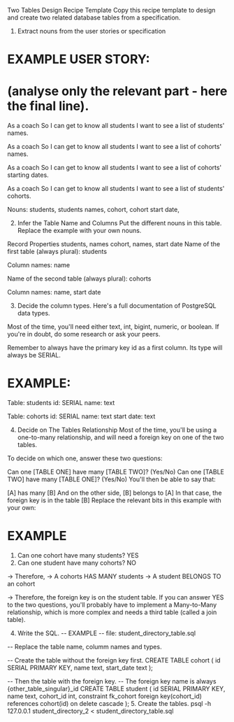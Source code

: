 Two Tables Design Recipe Template
Copy this recipe template to design and create two related database tables from a specification.

1. Extract nouns from the user stories or specification
# EXAMPLE USER STORY:
# (analyse only the relevant part - here the final line).

As a coach
So I can get to know all students
I want to see a list of students' names.

As a coach
So I can get to know all students
I want to see a list of cohorts' names.

As a coach
So I can get to know all students
I want to see a list of cohorts' starting dates.

As a coach
So I can get to know all students
I want to see a list of students' cohorts.

Nouns:
students, students names, cohort, cohort start date, 

2. Infer the Table Name and Columns
Put the different nouns in this table. Replace the example with your own nouns.

Record	Properties
students, names
cohort, names, start date
Name of the first table (always plural): students

Column names: name

Name of the second table (always plural): cohorts

Column names: name, start date

3. Decide the column types.
Here's a full documentation of PostgreSQL data types.

Most of the time, you'll need either text, int, bigint, numeric, or boolean. If you're in doubt, do some research or ask your peers.

Remember to always have the primary key id as a first column. Its type will always be SERIAL.

# EXAMPLE:

Table: students
id: SERIAL
name: text

Table: cohorts
id: SERIAL
name: text
start date: text

4. Decide on The Tables Relationship
Most of the time, you'll be using a one-to-many relationship, and will need a foreign key on one of the two tables.

To decide on which one, answer these two questions:

Can one [TABLE ONE] have many [TABLE TWO]? (Yes/No)
Can one [TABLE TWO] have many [TABLE ONE]? (Yes/No)
You'll then be able to say that:

[A] has many [B]
And on the other side, [B] belongs to [A]
In that case, the foreign key is in the table [B]
Replace the relevant bits in this example with your own:

# EXAMPLE

1. Can one cohort have many students? YES
2. Can one student have many cohorts? NO

-> Therefore,
-> A cohorts HAS MANY students
-> A student BELONGS TO an cohort

-> Therefore, the foreign key is on the student table.
If you can answer YES to the two questions, you'll probably have to implement a Many-to-Many relationship, which is more complex and needs a third table (called a join table).

4. Write the SQL.
-- EXAMPLE
-- file: student_directory_table.sql

-- Replace the table name, columm names and types.

-- Create the table without the foreign key first.
CREATE TABLE cohort (
  id SERIAL PRIMARY KEY,
  name text,
  start_date text
);

-- Then the table with the foreign key.
-- The foreign key name is always {other_table_singular}_id
CREATE TABLE student (
  id SERIAL PRIMARY KEY,
  name text,
  cohort_id int,
  constraint fk_cohort foreign key(cohort_id)
    references cohort(id)
    on delete cascade
);
5. Create the tables.
psql -h 127.0.0.1 student_directory_2 < student_directory_table.sql